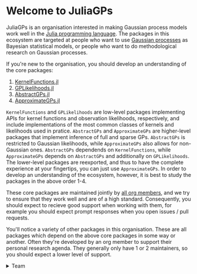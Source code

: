 # Welcome to JuliaGPs

JuliaGPs is an organisation interested in making Gaussian process models work well in the [Julia programming language](https://julialang.org/).
The packages in this ecosystem are targeted at people who want to use [Gaussian processes](https://en.wikipedia.org/wiki/Gaussian_process) as Bayesian statistical models,
or people who want to do methodological research on Gaussian processes.

If you're new to the organisation, you should develop an understanding of the core packages:
1. [KernelFunctions.jl](https://github.com/JuliaGaussianProcesses/KernelFunctions.jl)
2. [GPLikelihoods.jl](https://github.com/JuliaGaussianProcesses/GPLikelihoods.jl)
3. [AbstractGPs.jl](https://github.com/JuliaGaussianProcesses/AbstractGPs.jl)
4. [ApproximateGPs.jl](https://github.com/JuliaGaussianProcesses/ApproximateGPs.jl)

`KernelFunctions` and `GPLikelihoods` are low-level packages implementing APIs for kernel functions and observation likelihoods, respectively, and include implementations of the most common
classes of kernels and likelihoods used in pratice.
`AbstractGPs` and `ApproximateGPs` are higher-level packages that implement inference of full and sparse GPs. `AbstractGPs` is restricted to Gaussian likelihoods, while `ApproximateGPs` also allows for non-Gaussian ones.
`AbstractGPs` dependends on `KernelFunctions`, while `ApproximateGPs` depends on `AbstractGPs` and additionally on `GPLikelihoods`. 
The lower-level packages are reexported, and thus to have the complete experience at your fingertips, you can just use `ApproximateGPs`.
In order to develop an understanding of the ecosystem, however, it is best to study the packages in the above order 1-4.

These core packages are maintained jointly by [all org members](https://github.com/orgs/JuliaGaussianProcesses/people), and we try to ensure that they work well and are of a high standard.
Consequently, you should expect to recieve good support when working with them, for example you should expect prompt responses when you open issues / pull requests.

You'll notice a variety of other packages in this organisation.
These are all packages which depend on the above core packages in some way or another.
Often they're developed by an org member to support their personal research agenda.
They generally only have 1 or 2 maintainers, so you should expect a lower level of support.

<details>
<summary>Team</summary>
While numerous people have contributed to the JuliaGPs ecosystem, core contributors (in alphabetical order) include [David Widmann](https://www.widmann.dev/), [Hong Ge](https://mlg.eng.cam.ac.uk/hong/), [Ross Viljoen](https://github.com/rossviljoen), [Sharan Yalburgi](https://sharanry.github.io/), [ST John](http://www.infinitecuriosity.org/), [Théo Galy-Fajou](https://theogf.dev/), and [Will Tebbutt](https://github.com/willtebbutt/)
</details>